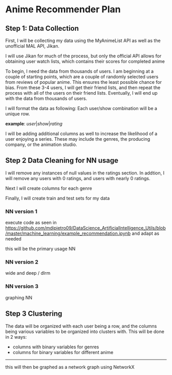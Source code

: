 # Anime Recommender Plan

## Step 1: Data Collection

First, I will be collecting my data using the MyAnimeList API as well as the unofficial MAL API, Jikan.

I will use Jikan for much of the process, but only the official API allows for obtaining user watch lists, which contains their scores for completed anime

To begin, I need the data from thousands of users. I am beginning at a couple of starting points, which are a couple of randomly selected users from reviews of popular anime. This ensures the least possible chance for bias. From these 3-4 users, I will get their friend lists, and then repeat the process with all of the users on their friend lists. Eventually, I will end up with the data from thousands of users.

I will format the data as following: Each user/show combination will be a unique row.



**example**: $user | show | rating$


I will be adding additional columns as well to increase the likelihood of a user enjoying a series. These may include the genres, the producing company, or the animation studio.

## Step 2 Data Cleaning for NN usage

I will remove any instances of null values in the ratings section. In addtion, I will remove any users with 0 ratings, and users with nearly 0 ratings.

Next I will create columns for each genre

Finally, I will create train and test sets for my data

### NN version 1

execute code as seen in https://github.com/mdipietro09/DataScience_ArtificialIntelligence_Utils/blob/master/machine_learning/example_recommendation.ipynb and adapt as needed

this will be the primary usage NN

### NN version 2

wide and deep / dlrm

### NN version 3

graphing NN

## Step 3 Clustering

The data will be organized with each user being a row, and the columns being various variables to be organized into clusters with. This will be done in 2 ways:
* columns with binary variables for genres
* columns for binary variables for different anime

-------

this will then be graphed as a network graph using NetworkX
